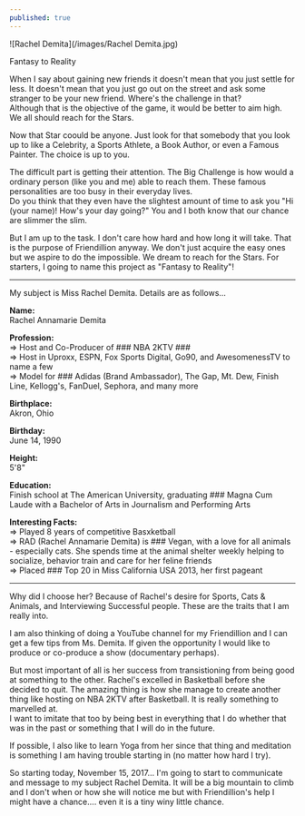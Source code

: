 ```yaml
---
published: true
---
```

![Rachel Demita](/images/Rachel Demita.jpg)

Fantasy to Reality

When I say about gaining new friends it doesn't mean that you just settle for less. It doesn't mean that you just go out on the street and ask some stranger to be your new friend. Where's the challenge in that?   
Although that is the objective of the game, it would be better to aim high. We all should reach for the Stars.

Now that Star coould be anyone. Just look for that somebody that you look up to like a Celebrity, a Sports Athlete, a Book Author, or even a Famous Painter. The choice is up to you.

The difficult part is getting their attention. The Big Challenge is how would a ordinary person (like you and me) able to reach them. These famous personalities are too busy in their everyday lives.   
Do you think that they even have the slightest amount of time to ask you "Hi (your name)! How's your day going?"
You and I both know that our chance are slimmer the slim.

But I am up to the task. I don't care how hard and how long it will take. That is the purpose of Friendillion anyway. We don't just acquire the easy ones but we aspire to do the impossible. We dream to reach for the Stars. 
For starters, I going to name this project as "Fantasy to Reality"! 

-----------------------------------------------------------

My subject is Miss Rachel Demita. Details are as follows...

**Name:**   
Rachel Annamarie Demita

**Profession:**   
=> Host and Co-Producer of ###  NBA 2KTV  ###  
=> Host in Uproxx, ESPN, Fox Sports Digital, Go90, and AwesomenessTV to name a few    
=> Model for ### Adidas (Brand Ambassador), The Gap, Mt. Dew, Finish Line, Kellogg's, FanDuel, Sephora, and many more

**Birthplace:**   
Akron, Ohio

**Birthday:**   
June 14, 1990

**Height:**   
5'8"

**Education:**   
Finish school at The American University, graduating ### Magna Cum Laude with a Bachelor of Arts in Journalism and Performing Arts

**Interesting Facts:**   
=> Played 8 years of competitive Basxketball   
=> RAD (Rachel Annamarie Demita) is ### Vegan, with a love for all animals - especially cats. She spends time at the animal shelter weekly helping to socialize, behavior train and care for her feline friends   
=> Placed ### Top 20 in Miss California USA 2013, her first pageant   

-----------------------------------------------------------   

Why did I choose her? Because of Rachel's desire for Sports, Cats & Animals, and Interviewing Successful people. These are the traits that I am really into.  

I am also thinking of doing a YouTube channel for my Friendillion and I can get a few tips from Ms. Demita. If given the opportunity I would like to produce or co-produce a show (documentary perhaps).

But most important of all is her success from transistioning from being good at something to the other. Rachel's excelled in Basketball before she decided to quit. The amazing thing is how she manage to create another thing like hosting on NBA 2KTV after Basketball. It is really something to marvelled at.   
I want to imitate that too by being best in everything that I do whether that was in the past or something that I will do in the future.

If possible, I also like to learn Yoga from her since that thing and meditation is something I am having trouble starting in (no matter how hard I try).

So starting today, November 15, 2017... I'm going to start to communicate and message to my subject Rachel Demita. It will be a big mountain to climb and I don't when or how she will notice me but with Friendillion's help I might have a chance.... even it is a tiny winy little chance. 